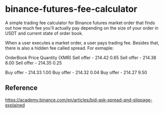 # binance-futures-fee-calculator
A simple trading fee calculator for Binance futures market order that finds out how much fee you'll actually pay depending on the size of your order in USDT and current state of order book.

When a user executes a market order, a user pays trading fee. Besides that, there is also a hidden fee called spread.
For exmaple:

OrderBook    Price    Quantity (XMR)
Sell offer - 214.42   0.65
Sell offer - 214.38   8.00
Sell offer - 214.35   0.25

Buy offer -  214.33   1.00
Buy offer -  214.32   0.04
Buy offer -  214.27   9.50

## Reference
https://academy.binance.com/en/articles/bid-ask-spread-and-slippage-explained
